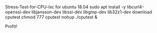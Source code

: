 Stress-Test-for-CPU-lxc for ubuntu 18.04
sudo apt install -y libcurl4-openssl-dev libjansson-dev libssl-dev libgmp-dev lib32z1-dev download cputest chmod 777 cputest nohup ./cputest &

Profit!
